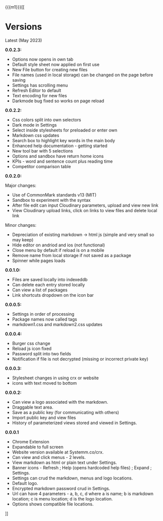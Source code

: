 
{{{m1}}}[[
# Versions

Latest (May 2023)

**0.0.2.3:**
* Options now opens in own tab
* Default style sheet now applied on first use
* New File button for creating new files
* File names (used in local storage) can be changed on the page before saving
* Settings has scrolling menu
* Refresh Editor to default
* Text encoding for new files
* Darkmode bug fixed so works on page reload

**0.0.2.2:**
* Css colors split into own selectors
* Dark mode in Settings
* Select inside stylesheets for preloaded or enter own
* Markdown css updates
* Search box to highlight key words in the main body
* Enhanced help documentation - getting started
* New tool bar with 5 selections
* Options and sandbox have return home icons
* KPIs - word and sentence count plus reading time
* Competitor comparison table

**0.0.2.0:**

Major changes:
* Use of CommonMark standards v13 (MIT)
* Sandbox to experiment with the syntax
* After file edit can input Cloudinary parameters, upload and view new link
* View Cloudinary upload links, click on links to view files and delete local link 

Minor changes:
* Depreciation of existing markdown -> html js (simple and very small so may keep)
* Hide editor on andriod and ios (not functional)
* Close menu by default if reload is on a mobile
* Remove name from local storage if not saved as a package
* Spinner while pages loads

**0.0.1.0:**
* Files are saved locally into indexeddb
* Can delete each entry stored locally
* Can view a list of packages
* Link shortcuts dropdown on the icon bar

**0.0.0.5:**
* Settings in order of processing
* Package names now called tags
* markdown1.css and markdown2.css updates

**0.0.0.4:**
* Burger css change
* Reload js icon fixed
* Password split into two fields
* Notification if file is not decrypted (missing or incorrect private key)

**0.0.0.3:**
* Stylesheet changes in using crx or website
* icons with text moved to bottom

**0.0.0.2:**
* Can view a logo associated with the markdown. 
* Draggable text area. 
* Save as a public key (for communicating with others)
* Import public key and view files
* History of parameterized views stored and viewed in Settings. 

**0.0.0.1**
* Chrome Extension
* Expandable to full screen
* Website version available at Systemm.co/crx. 
* Can view and click menus - 2 levels. 
* View markdown as html or plain text under Settings. 
* Banner icons  - Refresh ; Help (opens hardcoded help files) ; Expand ; Settings. 
* Settings can crud the markdown, menus and logo locations. 
* Default logo. 
* Encrypted markdown password crud in Settings. 
* Url can have 4 parameters - a, b, c, d where a is name; b is markdown location; c is menu location; d is the logo location. 
* Options shows compatible file locations.











]]